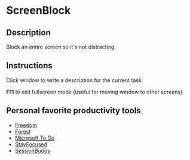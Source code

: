# ScreenBlock

## Description
Block an entire screen so it's not distracting.

## Instructions
Click window to write a description for the current task.

**F11** to exit fullscreen mode (useful for moving window to other screens).

## Personal favorite productivity tools
* [Freedom](https://freedom.to/)
* [Forest](https://www.forestapp.cc/)
* [Microsoft To Do](https://todo.microsoft.com/tasks/)
* [StayFocused](https://chrome.google.com/webstore/detail/stayfocusd/laankejkbhbdhmipfmgcngdelahlfoji?hl=en&gl=US)
* [SessionBuddy](https://sessionbuddy.com/)